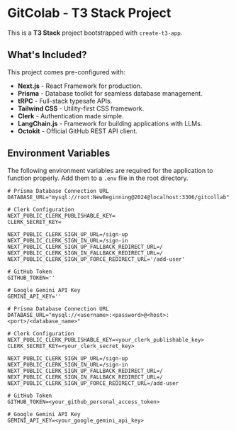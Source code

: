 # GitColab - T3 Stack Project

This is a **T3 Stack** project bootstrapped with `create-t3-app`.

## What's Included?

This project comes pre-configured with:

- **Next.js** - React Framework for production.
- **Prisma** - Database toolkit for seamless database management.
- **tRPC** - Full-stack typesafe APIs.
- **Tailwind CSS** - Utility-first CSS framework.
- **Clerk** - Authentication made simple.
- **LangChain.js** - Framework for building applications with LLMs.
- **Octokit** - Official GitHub REST API client.

## Environment Variables

The following environment variables are required for the application to function properly. Add them to a `.env` file in the root directory.

```plaintext
# Prisma Database Connection URL
DATABASE_URL="mysql://root:NewBeginning@2024@localhost:3306/gitcollab"

# Clerk Configuration
NEXT_PUBLIC_CLERK_PUBLISHABLE_KEY=
CLERK_SECRET_KEY=

NEXT_PUBLIC_CLERK_SIGN_UP_URL=/sign-up
NEXT_PUBLIC_CLERK_SIGN_IN_URL=/sign-in
NEXT_PUBLIC_CLERK_SIGN_UP_FALLBACK_REDIRECT_URL=/
NEXT_PUBLIC_CLERK_SIGN_IN_FALLBACK_REDIRECT_URL=/
NEXT_PUBLIC_CLERK_SIGN_UP_FORCE_REDIRECT_URL='/add-user'

# GitHub Token
GITHUB_TOKEN=''

# Google Gemini API Key
GEMINI_API_KEY=''

# Prisma Database Connection URL
DATABASE_URL="mysql://<username>:<password>@<host>:<port>/<database_name>"

# Clerk Configuration
NEXT_PUBLIC_CLERK_PUBLISHABLE_KEY=<your_clerk_publishable_key>
CLERK_SECRET_KEY=<your_clerk_secret_key>

NEXT_PUBLIC_CLERK_SIGN_UP_URL=/sign-up
NEXT_PUBLIC_CLERK_SIGN_IN_URL=/sign-in
NEXT_PUBLIC_CLERK_SIGN_UP_FALLBACK_REDIRECT_URL=/
NEXT_PUBLIC_CLERK_SIGN_IN_FALLBACK_REDIRECT_URL=/
NEXT_PUBLIC_CLERK_SIGN_UP_FORCE_REDIRECT_URL=/add-user

# GitHub Token
GITHUB_TOKEN=<your_github_personal_access_token>

# Google Gemini API Key
GEMINI_API_KEY=<your_google_gemini_api_key>
